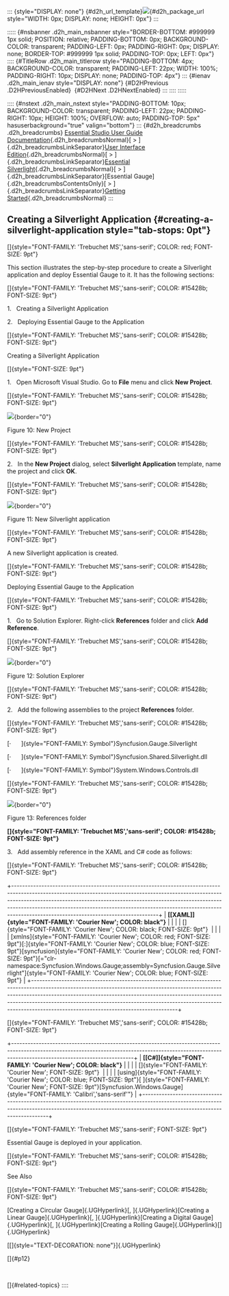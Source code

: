 ::: {style="DISPLAY: none"}
[](ms-xhelp:///?Id=d2h_url_template){#d2h_url_template}![](!package_url!){#d2h_package_url style="WIDTH: 0px; DISPLAY: none; HEIGHT: 0px"}
:::

::::: {#nsbanner .d2h_main_nsbanner style="BORDER-BOTTOM: #999999 1px solid; POSITION: relative; PADDING-BOTTOM: 0px; BACKGROUND-COLOR: transparent; PADDING-LEFT: 0px; PADDING-RIGHT: 0px; DISPLAY: none; BORDER-TOP: #999999 1px solid; PADDING-TOP: 0px; LEFT: 0px"}
:::: {#TitleRow .d2h_main_titlerow style="PADDING-BOTTOM: 4px; BACKGROUND-COLOR: transparent; PADDING-LEFT: 22px; WIDTH: 100%; PADDING-RIGHT: 10px; DISPLAY: none; PADDING-TOP: 4px"}
::: {#ienav .d2h_main_ienav style="DISPLAY: none"}
[](ms-xhelp:///?Id=22120a9a-e116-4178-9813-7e4c05460b75){#D2HPrevious .D2HPreviousEnabled}  [](ms-xhelp:///?Id=2aa30536-8fa9-44cb-86d8-9b0ebe0ae319){#D2HNext .D2HNextEnabled}
:::
::::
:::::

:::: {#nstext .d2h_main_nstext style="PADDING-BOTTOM: 10px; BACKGROUND-COLOR: transparent; PADDING-LEFT: 22px; PADDING-RIGHT: 10px; HEIGHT: 100%; OVERFLOW: auto; PADDING-TOP: 5px" hasuserbackground="true" valign="bottom"}
::: {#d2h_breadcrumbs .d2h_breadcrumbs}
[Essential Studio User Guide Documentation](ms-xhelp:///?Id=12457748-09e3-4d74-a240-8e049cedf030){.d2h_breadcrumbsNormal}[ \> ]{.d2h_breadcrumbsLinkSeparator}[User Interface Edition](ms-xhelp:///?Id=c29296b7-531c-413b-a0ec-488ca1f7f669){.d2h_breadcrumbsNormal}[ \> ]{.d2h_breadcrumbsLinkSeparator}[Essential Silverlight](ms-xhelp:///?Id=66221bd1-ba2e-43c2-94a7-618f50e01d24){.d2h_breadcrumbsNormal}[ \> ]{.d2h_breadcrumbsLinkSeparator}[Essential Gauge]{.d2h_breadcrumbsContentsOnly}[ \> ]{.d2h_breadcrumbsLinkSeparator}[Getting Started](ms-xhelp:///?Id=d27c6545-b8b3-43f0-8476-6f7d247490ef){.d2h_breadcrumbsNormal}
:::

## Creating a Silverlight Application {#creating-a-silverlight-application style="tab-stops: 0pt"}

[]{style="FONT-FAMILY: 'Trebuchet MS','sans-serif'; COLOR: red; FONT-SIZE: 9pt"} 

This section illustrates the step-by-step procedure to create a Silverlight application and deploy Essential Gauge to it. It has the following sections:

[]{style="FONT-FAMILY: 'Trebuchet MS','sans-serif'; COLOR: #15428b; FONT-SIZE: 9pt"} 

1.   Creating a Silverlight Application

2.   Deploying Essential Gauge to the Application

[]{style="FONT-FAMILY: 'Trebuchet MS','sans-serif'; COLOR: #15428b; FONT-SIZE: 9pt"} 

Creating a Silverlight Application

[]{style="FONT-SIZE: 9pt"} 

1.   Open Microsoft Visual Studio. Go to **File** menu and click **New Project**.

[]{style="FONT-FAMILY: 'Trebuchet MS','sans-serif'; COLOR: #15428b; FONT-SIZE: 9pt"} 

![](ImagesExt/image60_17.jpg){border="0"}

Figure 10: New Project

[]{style="FONT-FAMILY: 'Trebuchet MS','sans-serif'; COLOR: #15428b; FONT-SIZE: 9pt"} 

2.   In the **New Project** dialog, select **Silverlight Application** template, name the project and click **OK**.

[]{style="FONT-FAMILY: 'Trebuchet MS','sans-serif'; COLOR: #15428b; FONT-SIZE: 9pt"} 

![](ImagesExt/image60_18.jpg){border="0"}

Figure 11: New Silverlight application

[]{style="FONT-FAMILY: 'Trebuchet MS','sans-serif'; COLOR: #15428b; FONT-SIZE: 9pt"} 

A new Silverlight application is created.

[]{style="FONT-FAMILY: 'Trebuchet MS','sans-serif'; COLOR: #15428b; FONT-SIZE: 9pt"} 

Deploying Essential Gauge to the Application

[]{style="FONT-FAMILY: 'Trebuchet MS','sans-serif'; COLOR: #15428b; FONT-SIZE: 9pt"} 

1.   Go to Solution Explorer. Right-click **References** folder and click **Add Reference**.

[]{style="FONT-FAMILY: 'Trebuchet MS','sans-serif'; COLOR: #15428b; FONT-SIZE: 9pt"} 

![](ImagesExt/image60_19.jpg){border="0"}

Figure 12: Solution Explorer

[]{style="FONT-FAMILY: 'Trebuchet MS','sans-serif'; COLOR: #15428b; FONT-SIZE: 9pt"} 

2.   Add the following assemblies to the project **References** folder.

[]{style="FONT-FAMILY: 'Trebuchet MS','sans-serif'; COLOR: #15428b; FONT-SIZE: 9pt"} 

[·      ]{style="FONT-FAMILY: Symbol"}Syncfusion.Gauge.Silverlight

[·      ]{style="FONT-FAMILY: Symbol"}Syncfusion.Shared.Silverlight.dll

[·      ]{style="FONT-FAMILY: Symbol"}System.Windows.Controls.dll

[]{style="FONT-FAMILY: 'Trebuchet MS','sans-serif'; COLOR: #15428b; FONT-SIZE: 9pt"} 

![](ImagesExt/image60_20.jpg){border="0"}

Figure 13: References folder

**[]{style="FONT-FAMILY: 'Trebuchet MS','sans-serif'; COLOR: #15428b; FONT-SIZE: 9pt"}** 

3.   Add assembly reference in the XAML and C# code as follows:

[]{style="FONT-FAMILY: 'Trebuchet MS','sans-serif'; COLOR: #15428b; FONT-SIZE: 9pt"} 

+-----------------------------------------------------------------------------------------------------------------------------------------------------------------------------------------------------------------------------------------------------------------------------------------------------------------------------------------------------------------------------+
| **[\[XAML\]]{style="FONT-FAMILY: 'Courier New'; COLOR: black"}**                                                                                                                                                                                                                                                                                                            |
|                                                                                                                                                                                                                                                                                                                                                                             |
| []{style="FONT-FAMILY: 'Courier New'; COLOR: black; FONT-SIZE: 9pt"}                                                                                                                                                                                                                                                                                                        |
|                                                                                                                                                                                                                                                                                                                                                                             |
| [xmlns]{style="FONT-FAMILY: 'Courier New'; COLOR: red; FONT-SIZE: 9pt"}[:]{style="FONT-FAMILY: 'Courier New'; COLOR: blue; FONT-SIZE: 9pt"}[syncfusion]{style="FONT-FAMILY: 'Courier New'; COLOR: red; FONT-SIZE: 9pt"}[=\"clr-namespace:Syncfusion.Windows.Gauge;assembly=Syncfusion.Gauge.Silverlight\"]{style="FONT-FAMILY: 'Courier New'; COLOR: blue; FONT-SIZE: 9pt"} |
+-----------------------------------------------------------------------------------------------------------------------------------------------------------------------------------------------------------------------------------------------------------------------------------------------------------------------------------------------------------------------------+

[]{style="FONT-FAMILY: 'Trebuchet MS','sans-serif'; COLOR: #15428b; FONT-SIZE: 9pt"} 

+--------------------------------------------------------------------------------------------------------------------------------------------------------------------------------------------------------+
| **[\[C#\]]{style="FONT-FAMILY: 'Courier New'; COLOR: black"}**                                                                                                                                         |
|                                                                                                                                                                                                        |
| []{style="FONT-FAMILY: 'Courier New'; FONT-SIZE: 9pt"}                                                                                                                                                 |
|                                                                                                                                                                                                        |
| [using]{style="FONT-FAMILY: 'Courier New'; COLOR: blue; FONT-SIZE: 9pt"}[ ]{style="FONT-FAMILY: 'Courier New'; FONT-SIZE: 9pt"}[Syncfusion.Windows.Gauge]{style="FONT-FAMILY: 'Calibri','sans-serif'"} |
+--------------------------------------------------------------------------------------------------------------------------------------------------------------------------------------------------------+

[]{style="FONT-FAMILY: 'Trebuchet MS','sans-serif'; FONT-SIZE: 9pt"} 

Essential Gauge is deployed in your application.

[]{style="FONT-FAMILY: 'Trebuchet MS','sans-serif'; COLOR: #15428b; FONT-SIZE: 9pt"} 

See Also

[]{style="FONT-FAMILY: 'Trebuchet MS','sans-serif'; COLOR: #15428b; FONT-SIZE: 9pt"} 

[Creating a Circular Gauge]{.UGHyperlink}[, ]{.UGHyperlink}[Creating a Linear Gauge]{.UGHyperlink}[, ]{.UGHyperlink}[Creating a Digital Gauge]{.UGHyperlink}[, ]{.UGHyperlink}[Creating a Rolling Gauge]{.UGHyperlink}[]{.UGHyperlink}

[[]{style="TEXT-DECORATION: none"}]{.UGHyperlink} 

[]{#p12} 

 

[]{#related-topics}
::::
